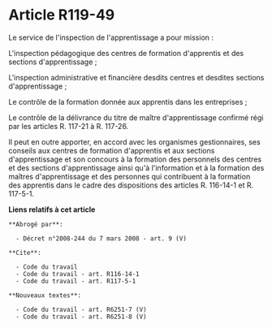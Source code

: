 # Article R119-49

Le service de l'inspection de l'apprentissage a pour mission :

L'inspection pédagogique des centres de formation d'apprentis et des sections d'apprentissage ;

L'inspection administrative et financière desdits centres et desdites sections d'apprentissage ;

Le contrôle de la formation donnée aux apprentis dans les entreprises ;

Le contrôle de la délivrance du titre de maître d'apprentissage confirmé régi par les articles R. 117-21 à R. 117-26.

Il peut en outre apporter, en accord avec les organismes gestionnaires, ses conseils aux centres de formation d'apprentis et
aux sections d'apprentissage et son concours à la formation des personnels des centres et des sections d'apprentissage ainsi
qu'à l'information et à la formation des maîtres d'apprentissage et des personnes qui contribuent à la formation des
apprentis dans le cadre des dispositions des articles R. 116-14-1 et R. 117-5-1.

**Liens relatifs à cet article**

	**Abrogé par**:

	  - Décret n°2008-244 du 7 mars 2008 - art. 9 (V)

	**Cite**:

	  - Code du travail
	  - Code du travail - art. R116-14-1
	  - Code du travail - art. R117-5-1

	**Nouveaux textes**:

	  - Code du travail - art. R6251-7 (V)
	  - Code du travail - art. R6251-8 (V)
